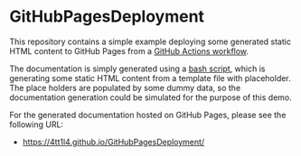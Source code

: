# GitHubPagesDeployment

This repository contains a simple example deploying some generated static HTML content to GitHub Pages from a [GitHub Actions workflow](https://github.com/4TT1L4/GitHubPagesDeployment/blob/main/.github/workflows/deploy.yml).

The documentation is simply generated using a [bash script](https://github.com/4TT1L4/GitHubPagesDeployment/blob/main/generate-docs.sh), which is generating some static HTML content from a template file with placeholder. The place holders are populated by some dummy data, so the documentation generation could be simulated for the purpose of this demo.

For the generated documentation hosted on GitHub Pages, please see the following URL:
 - https://4tt1l4.github.io/GitHubPagesDeployment/
